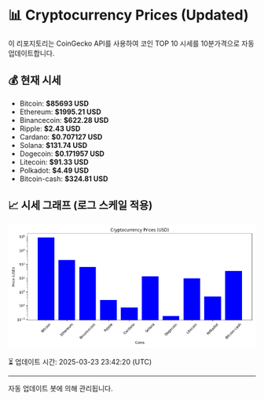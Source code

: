 
# 📊 Cryptocurrency Prices (Updated)

이 리포지토리는 CoinGecko API를 사용하여 코인 TOP 10 시세를 10분가격으로 자동 업데이트합니다.

## 💰 현재 시세
- Bitcoin: **$85693 USD**
- Ethereum: **$1995.21 USD**
- Binancecoin: **$622.28 USD**
- Ripple: **$2.43 USD**
- Cardano: **$0.707127 USD**
- Solana: **$131.74 USD**
- Dogecoin: **$0.171957 USD**
- Litecoin: **$91.33 USD**
- Polkadot: **$4.49 USD**
- Bitcoin-cash: **$324.81 USD**

## 📈 시세 그래프 (로그 스케일 적용)
![Crypto Prices](crypto_prices.png)

⏳ 업데이트 시간: 2025-03-23 23:42:20 (UTC)

---
자동 업데이트 봇에 의해 관리됩니다.
